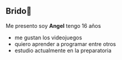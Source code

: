 ## Brido👋

Me presento soy **Angel** tengo 16 años 
* me gustan los videojuegos
* quiero aprender a programar entre otros
* estudio actualmente en la preparatoria

<!--
**ElBrido/ElBrido** is a ✨ _special_ ✨ repository because its `README.md` (this file) appears on your GitHub profile.

Here are some ideas to get you started:

- 🔭 I’m currently working on ...
- 🌱 I’m currently learning ...
- 👯 I’m looking to collaborate on ...
- 🤔 I’m looking for help with ...
- 💬 Ask me about ...
- 📫 How to reach me: ...
- 😄 Pronouns: ...
- ⚡ Fun fact: ...
-->
